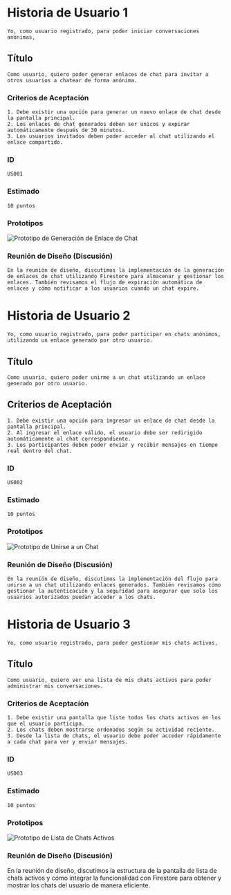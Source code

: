 # Historia de Usuario 1
    Yo, como usuario registrado, para poder iniciar conversaciones anónimas, 
## Título
    Como usuario, quiero poder generar enlaces de chat para invitar a otros usuarios a chatear de forma anónima.

### Criterios de Aceptación
    1. Debe existir una opción para generar un nuevo enlace de chat desde la pantalla principal.
    2. Los enlaces de chat generados deben ser únicos y expirar automáticamente después de 30 minutos.
    3. Los usuarios invitados deben poder acceder al chat utilizando el enlace compartido.

### ID
    US001
### Estimado
    10 puntos 

### Prototipos
![Prototipo de Generación de Enlace de Chat](https://www.figma.com/design/e1JCaEy3UzJFcJtJKFvbYN/TEXTit-Chatting-App---Chatbox-(Community)?node-id=0-1&t=DOxSKG4beZPKDMwF-1)

### Reunión de Diseño (Discusión)
    En la reunión de diseño, discutimos la implementación de la generación de enlaces de chat utilizando Firestore para almacenar y gestionar los enlaces. También revisamos el flujo de expiración automática de enlaces y cómo notificar a los usuarios cuando un chat expire.

#

# Historia de Usuario 2
    Yo, como usuario registrado, para poder participar en chats anónimos, utilizando un enlace generado por otro usuario.
## Título
    Como usuario, quiero poder unirme a un chat utilizando un enlace generado por otro usuario.

## Criterios de Aceptación
    1. Debe existir una opción para ingresar un enlace de chat desde la pantalla principal.
    2. Al ingresar el enlace válido, el usuario debe ser redirigido automáticamente al chat correspondiente.
    3. Los participantes deben poder enviar y recibir mensajes en tiempo real dentro del chat.

### ID
    US002

### Estimado
    10 puntos 

### Prototipos
![Prototipo de Unirse a un Chat](https://www.figma.com/design/e1JCaEy3UzJFcJtJKFvbYN/TEXTit-Chatting-App---Chatbox-(Community)?node-id=0-1&t=DOxSKG4beZPKDMwF-1)

### Reunión de Diseño (Discusión)
    En la reunión de diseño, discutimos la implementación del flujo para unirse a un chat utilizando enlaces generados. También revisamos cómo gestionar la autenticación y la seguridad para asegurar que solo los usuarios autorizados puedan acceder a los chats.


##


# Historia de Usuario 3
    Yo, como usuario registrado, para poder gestionar mis chats activos,
## Título
    Como usuario, quiero ver una lista de mis chats activos para poder administrar mis conversaciones.

### Criterios de Aceptación
    1. Debe existir una pantalla que liste todos los chats activos en los que el usuario participa.
    2. Los chats deben mostrarse ordenados según su actividad reciente.
    3. Desde la lista de chats, el usuario debe poder acceder rápidamente a cada chat para ver y enviar mensajes.

### ID
    US003

### Estimado
    10 puntos

### Prototipos
![Prototipo de Lista de Chats Activos](https://www.figma.com/design/e1JCaEy3UzJFcJtJKFvbYN/TEXTit-Chatting-App---Chatbox-(Community)?node-id=0-1&t=DOxSKG4beZPKDMwF-1)

### Reunión de Diseño (Discusión)
En la reunión de diseño, discutimos la estructura de la pantalla de lista de chats activos y cómo integrar la funcionalidad con Firestore para obtener y mostrar los chats del usuario de manera eficiente.





